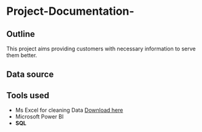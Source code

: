 # Project-Documentation-
## Outline
This project aims providing customers with necessary information to serve them better.

## Data source

## Tools used
- Ms Excel for cleaning Data [Download here](https://Microsoft.com)
- Microsoft Power BI
- **SQL**
